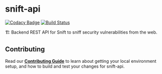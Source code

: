 # snift-api

[![Codacy Badge](https://api.codacy.com/project/badge/Grade/070f2a0eb4bd458ba4459bc6c381abf4)](https://www.codacy.com/app/snift/snift-api?utm_source=github.com&amp;utm_medium=referral&amp;utm_content=snift/snift-api&amp;utm_campaign=Badge_Grade)
[![Build Status](https://travis-ci.com/maruthi-adithya/snift-backend.svg?branch=master)](https://travis-ci.com/maruthi-adithya/snift-backend)

🏗 Backend REST API for Snift to sniff security vulnerabilities from the web.

## Contributing

Read our [**Contributing Guide**](./CONTRIBUTING.md) to learn about getting your local environment setup, and how to build and test your changes for snift-api.
